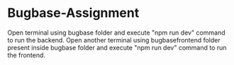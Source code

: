 ﻿# Bugbase-Assignment
Open terminal using bugbase folder and execute "npm run dev" command to run the backend.
Open another terminal using bugbasefrontend folder present inside bugbase folder and execute "npm run dev" command to run the frontend.

